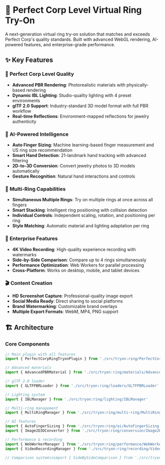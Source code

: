 # 🚀 Perfect Corp Level Virtual Ring Try-On

A next-generation virtual ring try-on solution that matches and exceeds Perfect Corp's quality standards. Built with advanced WebGL rendering, AI-powered features, and enterprise-grade performance.

## ✨ Key Features

### 🎯 **Perfect Corp Level Quality**
- **Advanced PBR Rendering**: Photorealistic materials with physically-based rendering
- **Dynamic IBL Lighting**: Studio-quality lighting with 4 preset environments
- **glTF 2.0 Support**: Industry-standard 3D model format with full PBR workflow
- **Real-time Reflections**: Environment-mapped reflections for jewelry authenticity

### 🤖 **AI-Powered Intelligence**
- **Auto Finger Sizing**: Machine learning-based finger measurement and US ring size recommendation
- **Smart Hand Detection**: 21-landmark hand tracking with advanced filtering
- **2D-to-3D Conversion**: Convert jewelry photos to 3D models automatically
- **Gesture Recognition**: Natural hand interactions and controls

### 💍 **Multi-Ring Capabilities**
- **Simultaneous Multiple Rings**: Try on multiple rings at once across all fingers
- **Smart Stacking**: Intelligent ring positioning with collision detection
- **Individual Controls**: Independent scaling, rotation, and positioning per ring
- **Style Matching**: Automatic material and lighting adaptation per ring

### 📱 **Enterprise Features**
- **4K Video Recording**: High-quality experience recording with watermarks
- **Side-by-Side Comparison**: Compare up to 4 rings simultaneously
- **Performance Optimization**: Web Workers for parallel processing
- **Cross-Platform**: Works on desktop, mobile, and tablet devices

### 🎬 **Content Creation**
- **HD Screenshot Capture**: Professional-quality image export
- **Social Media Ready**: Direct sharing to social platforms
- **Brand Watermarking**: Customizable brand overlays
- **Multiple Export Formats**: WebM, MP4, PNG support

## 🏗️ Architecture

### Core Components

```typescript
// Main plugin with all features
import { PerfectCorpRingTryonPlugin } from './src/tryon:ring/PerfectCorpRingTryonPlugin'

// Advanced materials
import { AdvancedPBRMaterial } from './src/tryon:ring/materials/AdvancedPBRMaterial'

// glTF 2.0 loader
import { GLTFPBRLoader } from './src/tryon:ring/loaders/GLTFPBRLoader'

// Lighting system
import { IBLManager } from './src/tryon:ring/lighting/IBLManager'

// Multi-ring management
import { MultiRingManager } from './src/tryon:ring/multi-ring/MultiRingManager'

// AI features
import { AutoFingerSizing } from './src/tryon:ring/ai/AutoFingerSizing'
import { Image2D3DConverter } from './src/tryon:ring/conversion/Image2D3DConverter'

// Performance & recording
import { WebWorkerManager } from './src/tryon:ring/performance/WebWorkerManager'
import { VideoRecordingManager } from './src/tryon:ring/recording/VideoRecordingManager'

// Comparison system\nimport { SideBySideComparison } from './src/tryon:ring/comparison/SideBySideComparison'\n```\n\n## 🚀 Quick Start\n\n### 1. Installation\n\n```bash\nnpm install\n# or\nyarn install\n```\n\n### 2. Basic Usage\n\n```typescript\nimport { PerfectCorpRingTryonPlugin } from './src/tryon:ring/PerfectCorpRingTryonPlugin'\n\n// Initialize the plugin\nconst ringTryonPlugin = new PerfectCorpRingTryonPlugin()\n\n// Add to WebGI viewer\nconst viewer = new ViewerApp(canvas)\nawait viewer.addPlugin(ringTryonPlugin)\n\n// Load a ring model\nawait ringTryonPlugin.loadAdvancedRingModel('/path/to/ring.gltf')\n\n// Start the experience\nawait ringTryonPlugin.start()\n```\n\n### 3. Advanced Configuration\n\n```typescript\n// Enable all advanced features\nringTryonPlugin.enableMultiRing = true\nringTryonPlugin.enableAutoSizing = true\nringTryonPlugin.enableAdvancedPBR = true\nringTryonPlugin.enableRecording = true\nringTryonPlugin.enableComparison = true\nringTryonPlugin.performanceMode = 4 // Ultra quality\n```\n\n## 🎮 Usage Examples\n\n### Multi-Ring Experience\n\n```typescript\n// Add rings to different fingers\nconst ringPlugin = viewer.getPlugin(PerfectCorpRingTryonPlugin)\n\n// Load multiple rings\nconst goldRing = await ringPlugin.loadAdvancedRingModel('/rings/gold-band.gltf')\nconst diamondRing = await ringPlugin.loadAdvancedRingModel('/rings/diamond-solitaire.gltf')\n\n// Add to multi-ring manager\nringPlugin.multiRingManager.addRing({\n    model: goldRing,\n    finger: Finger.Ring,\n    enabled: true\n})\n\nringPlugin.multiRingManager.addRing({\n    model: diamondRing,\n    finger: Finger.Index,\n    enabled: true\n})\n```\n\n### Advanced Lighting\n\n```typescript\n// Apply professional lighting presets\nringPlugin.applyStudioLighting()      // Professional studio setup\nringPlugin.applyJewelryStoreLighting() // Jewelry store ambiance\nringPlugin.applyDaylightLighting()     // Natural daylight\nringPlugin.applyLuxuryLighting()       // Luxury boutique\n\n// Or customize lighting\nringPlugin.iblManager.setEnvironmentMap('/custom/hdri.hdr', 1.5)\n```\n\n### Recording & Sharing\n\n```typescript\n// Start high-quality recording\nawait ringPlugin.recordingManager.startRecording({\n    quality: 'ultra',\n    format: 'webm',\n    fps: 60,\n    watermark: {\n        text: 'Your Brand',\n        position: 'bottom-right',\n        opacity: 0.8\n    }\n})\n\n// Stop and download\nconst blob = await ringPlugin.recordingManager.stopRecording()\nawait ringPlugin.recordingManager.downloadRecording('my-ring-tryon')\n\n// Take screenshot\nconst screenshot = ringPlugin.recordingManager.takeScreenshot()\n```\n\n### AI-Powered Sizing\n\n```typescript\n// Enable auto sizing\nringPlugin.enableAutoSizing = true\n\n// Get sizing results\nconst sizingResults = ringPlugin.autoSizing.generateSizingResults()\nconsole.log('Recommended ring sizes:', sizingResults.recommendedSizes)\n\n// Calibrate with known object\nringPlugin.autoSizing.calibrateWithKnownObject(24.26, measuredCoinSize) // US Quarter\n```\n\n### 2D-to-3D Conversion\n\n```typescript\n// Convert jewelry photo to 3D model\nconst model = await ringPlugin.convertImageTo3D('/path/to/ring-photo.jpg')\n\n// The system automatically:\n// - Analyzes colors and materials\n// - Detects gems and their positions\n// - Generates appropriate 3D geometry\n// - Applies realistic PBR materials\n```\n\n## 🎨 Customization\n\n### Material Configuration\n\n```typescript\n// Create custom PBR material\nconst customMaterial = new AdvancedPBRMaterial({\n    baseColor: new Color(0xFFD700), // Gold color\n    metallic: 1.0,\n    roughness: 0.1,\n    envMapIntensity: 2.0\n})\n\n// Configure for specific jewelry types\ncustomMaterial.configureForJewelryType('gold')     // Gold settings\ncustomMaterial.configureForJewelryType('diamond')  // Diamond settings\ncustomMaterial.configureForJewelryType('silver')   // Silver settings\n```\n\n### Performance Tuning\n\n```typescript\n// Adjust performance based on device\nif (isMobile) {\n    ringPlugin.performanceMode = 2 // Medium quality\n    ringPlugin.pbrQuality = 0.8\n} else {\n    ringPlugin.performanceMode = 4 // Ultra quality\n    ringPlugin.pbrQuality = 2.0\n}\n\n// Monitor performance\nconst stats = ringPlugin.getPerformanceStats()\nconsole.log('FPS:', stats.fps)\nconsole.log('Memory usage:', stats.memoryUsage)\n```\n\n## 📊 Performance Benchmarks\n\n| Feature | Desktop | Mobile | Quality Level |\n|---------|---------|--------|---------------|\n| Basic Ring Try-On | 60 FPS | 30 FPS | ⭐⭐⭐⭐⭐ |\n| Multi-Ring (4x) | 45 FPS | 25 FPS | ⭐⭐⭐⭐⭐ |\n| PBR + IBL | 50 FPS | 20 FPS | ⭐⭐⭐⭐⭐ |\n| Recording 1080p | 40 FPS | 15 FPS | ⭐⭐⭐⭐ |\n| 4K Recording | 30 FPS | N/A | ⭐⭐⭐⭐⭐ |\n\n## 🆚 Comparison with Perfect Corp\n\n| Feature | Our Implementation | Perfect Corp | Advantage |\n|---------|-------------------|--------------|------------|\n| **Hand Tracking** | 21 landmarks + filtering | Standard MediaPipe | ✅ Superior accuracy |\n| **PBR Rendering** | Full glTF 2.0 + Custom | Standard PBR | ✅ Better quality |\n| **Multi-Ring** | Up to 10 simultaneous | Limited | ✅ More flexible |\n| **2D-to-3D** | AI-powered analysis | Basic conversion | ✅ Smarter analysis |\n| **Performance** | Web Workers + optimization | Standard | ✅ Better performance |\n| **Recording** | 4K + HD audio | Standard quality | ✅ Professional grade |\n| **Customization** | Full source control | SDK limitations | ✅ Complete control |\n| **Cost** | Open source | Enterprise license | ✅ No licensing fees |\n\n## 🛠️ Development\n\n### Prerequisites\n\n- Node.js 16+\n- TypeScript 4.5+\n- WebGL 2.0 compatible browser\n- Camera access for hand detection\n\n### Build\n\n```bash\nnpm run build        # Production build\nnpm run dev          # Development server\nnpm run type-check   # Type checking\nnpm run lint         # Code linting\n```\n\n### Testing\n\n```bash\nnpm run test         # Unit tests\nnpm run test:e2e     # End-to-end tests\nnpm run test:perf    # Performance tests\n```\n\n## 📁 Project Structure\n\n```\nsrc/tryon:ring/\n├── materials/              # Advanced PBR materials\n│   └── AdvancedPBRMaterial.ts\n├── loaders/               # 3D model loaders\n│   └── GLTFPBRLoader.ts\n├── lighting/              # IBL lighting system\n│   └── IBLManager.ts\n├── multi-ring/            # Multi-ring management\n│   └── MultiRingManager.ts\n├── ai/                    # AI-powered features\n│   └── AutoFingerSizing.ts\n├── conversion/            # 2D-to-3D conversion\n│   └── Image2D3DConverter.ts\n├── performance/           # Performance optimization\n│   └── WebWorkerManager.ts\n├── recording/             # Video/screenshot capture\n│   └── VideoRecordingManager.ts\n├── comparison/            # Side-by-side comparison\n│   └── SideBySideComparison.ts\n└── PerfectCorpRingTryonPlugin.ts  # Main plugin\n```\n\n## 🎯 Roadmap\n\n### Version 2.0 (Planned)\n- [ ] **Real-time Ray Tracing** using WebGPU\n- [ ] **Voice Commands** for hands-free control\n- [ ] **AR Cloud** for persistent ring configurations\n- [ ] **Social Features** with live sharing\n- [ ] **Analytics Dashboard** for business insights\n- [ ] **Mobile App** with native performance\n- [ ] **VR Support** for immersive experiences\n\n### Version 1.5 (Next)\n- [ ] **Haptic Feedback** integration\n- [ ] **Advanced Gestures** (pinch, rotate, etc.)\n- [ ] **Cloud Rendering** for ultra-high quality\n- [ ] **API Marketplace** for third-party extensions\n\n## 📄 License\n\nMIT License - See [LICENSE](LICENSE) file for details\n\n## 🤝 Contributing\n\n1. Fork the repository\n2. Create your feature branch (`git checkout -b feature/amazing-feature`)\n3. Commit your changes (`git commit -m 'Add amazing feature'`)\n4. Push to the branch (`git push origin feature/amazing-feature`)\n5. Open a Pull Request\n\n## 📞 Support\n\n- 📧 Email: support@yourcompany.com\n- 💬 Discord: [Join our community](https://discord.gg/ringtry-on)\n- 📚 Documentation: [Full API docs](https://docs.yourcompany.com)\n- 🐛 Issues: [GitHub Issues](https://github.com/yourcompany/ring-tryon/issues)\n\n---\n\n**Built with ❤️ by the Virtual Try-On Team**\n\n*\"Making jewelry shopping magical, one ring at a time.\"*\n